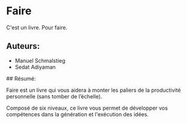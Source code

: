 # Faire

C'est un livre. Pour faire. 

## Auteurs:

- Manuel Schmalstieg
- Sedat Adiyaman

## Résumé: 

Faire est un livre qui vous aidera à monter les paliers de la productivité personnelle (sans tomber de l’échelle).

Composé de six niveaux, ce livre vous permet de développer vos compétences dans la génération et l'exécution des idées.

